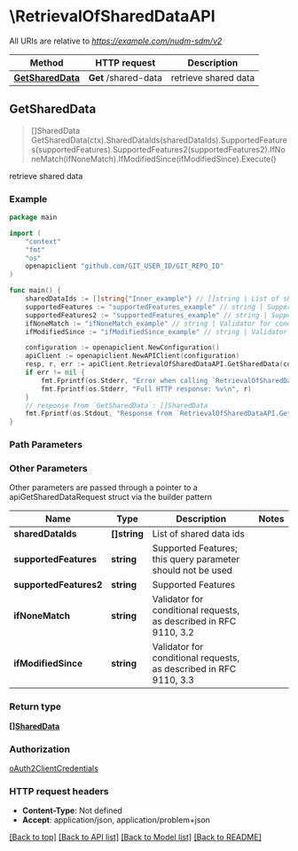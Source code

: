 # \RetrievalOfSharedDataAPI

All URIs are relative to *https://example.com/nudm-sdm/v2*

Method | HTTP request | Description
------------- | ------------- | -------------
[**GetSharedData**](RetrievalOfSharedDataAPI.md#GetSharedData) | **Get** /shared-data | retrieve shared data



## GetSharedData

> []SharedData GetSharedData(ctx).SharedDataIds(sharedDataIds).SupportedFeatures(supportedFeatures).SupportedFeatures2(supportedFeatures2).IfNoneMatch(ifNoneMatch).IfModifiedSince(ifModifiedSince).Execute()

retrieve shared data

### Example

```go
package main

import (
    "context"
    "fmt"
    "os"
    openapiclient "github.com/GIT_USER_ID/GIT_REPO_ID"
)

func main() {
    sharedDataIds := []string{"Inner_example"} // []string | List of shared data ids
    supportedFeatures := "supportedFeatures_example" // string | Supported Features; this query parameter should not be used (optional)
    supportedFeatures2 := "supportedFeatures_example" // string | Supported Features (optional)
    ifNoneMatch := "ifNoneMatch_example" // string | Validator for conditional requests, as described in RFC 9110, 3.2 (optional)
    ifModifiedSince := "ifModifiedSince_example" // string | Validator for conditional requests, as described in RFC 9110, 3.3 (optional)

    configuration := openapiclient.NewConfiguration()
    apiClient := openapiclient.NewAPIClient(configuration)
    resp, r, err := apiClient.RetrievalOfSharedDataAPI.GetSharedData(context.Background()).SharedDataIds(sharedDataIds).SupportedFeatures(supportedFeatures).SupportedFeatures2(supportedFeatures2).IfNoneMatch(ifNoneMatch).IfModifiedSince(ifModifiedSince).Execute()
    if err != nil {
        fmt.Fprintf(os.Stderr, "Error when calling `RetrievalOfSharedDataAPI.GetSharedData``: %v\n", err)
        fmt.Fprintf(os.Stderr, "Full HTTP response: %v\n", r)
    }
    // response from `GetSharedData`: []SharedData
    fmt.Fprintf(os.Stdout, "Response from `RetrievalOfSharedDataAPI.GetSharedData`: %v\n", resp)
}
```

### Path Parameters



### Other Parameters

Other parameters are passed through a pointer to a apiGetSharedDataRequest struct via the builder pattern


Name | Type | Description  | Notes
------------- | ------------- | ------------- | -------------
 **sharedDataIds** | **[]string** | List of shared data ids | 
 **supportedFeatures** | **string** | Supported Features; this query parameter should not be used | 
 **supportedFeatures2** | **string** | Supported Features | 
 **ifNoneMatch** | **string** | Validator for conditional requests, as described in RFC 9110, 3.2 | 
 **ifModifiedSince** | **string** | Validator for conditional requests, as described in RFC 9110, 3.3 | 

### Return type

[**[]SharedData**](SharedData.md)

### Authorization

[oAuth2ClientCredentials](../README.md#oAuth2ClientCredentials)

### HTTP request headers

- **Content-Type**: Not defined
- **Accept**: application/json, application/problem+json

[[Back to top]](#) [[Back to API list]](../README.md#documentation-for-api-endpoints)
[[Back to Model list]](../README.md#documentation-for-models)
[[Back to README]](../README.md)

